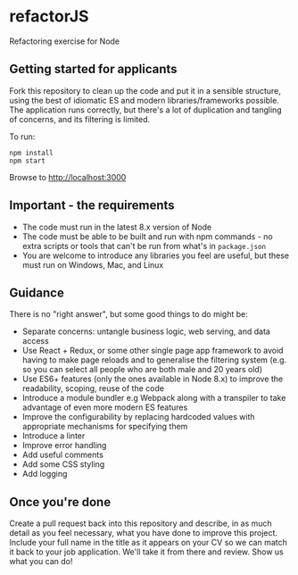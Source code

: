 # refactorJS
Refactoring exercise for Node

## Getting started for applicants

Fork this repository to clean up the code and put it in a sensible structure, using the best of idiomatic ES and modern libraries/frameworks possible. The application runs correctly, but there's a lot of duplication and tangling of concerns, and its filtering is limited.

To run:
```
npm install
npm start
```

Browse to [http://localhost:3000](http://localhost:3000)

## Important - the requirements

* The code must run in the latest 8.x version of Node
* The code must be able to be built and run with npm commands - no extra scripts or tools that can't be run from what's in `package.json`
* You are welcome to introduce any libraries you feel are useful, but these must run on Windows, Mac, and Linux

## Guidance

There is no "right answer", but some good things to do might be:
* Separate concerns: untangle business logic, web serving, and data access
* Use React + Redux, or some other single page app framework to avoid having to make page reloads and to generalise the filtering system (e.g. so you can select all people who are both male and 20 years old)
* Use ES6+ features (only the ones available in Node 8.x) to improve the readability, scoping, reuse of the code
* Introduce a module bundler e.g Webpack along with a transpiler to take advantage of even more modern ES features
* Improve the configurability by replacing hardcoded values with appropriate mechanisms for specifying them
* Introduce a linter
* Improve error handling
* Add useful comments
* Add some CSS styling
* Add logging

## Once you're done

Create a pull request back into this repository and describe, in as much detail as you feel necessary, what you have done to improve this project. Include your full name in the title as it appears on your CV so we can match it back to your job application. We'll take it from there and review. Show us what you can do!